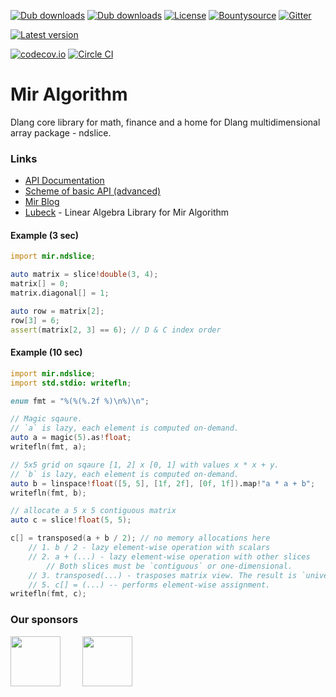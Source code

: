 [![Dub downloads](https://img.shields.io/dub/dt/mir-algorithm.svg)](http://code.dlang.org/packages/mir-algorithm)
[![Dub downloads](https://img.shields.io/dub/dm/mir-algorithm.svg)](http://code.dlang.org/packages/mir-algorithm)
[![License](https://img.shields.io/dub/l/mir-algorithm.svg)](http://code.dlang.org/packages/mir-algorithm)
[![Bountysource](https://www.bountysource.com/badge/team?team_id=145399&style=bounties_received)](https://www.bountysource.com/teams/libmir)
[![Gitter](https://img.shields.io/gitter/room/libmir/public.svg)](https://gitter.im/libmir/public)

[![Latest version](https://img.shields.io/dub/v/mir-algorithm.svg)](http://code.dlang.org/packages/mir-algorithm)

[![codecov.io](https://codecov.io/github/libmir/mir-algorithm/coverage.svg?branch=master)](https://codecov.io/github/libmir/mir-algorithm?branch=master)
[![Circle CI](https://circleci.com/gh/libmir/mir-algorithm.svg?style=svg)](https://circleci.com/gh/libmir/mir-algorithm)

Mir Algorithm
=============
Dlang core library for math, finance and a home for Dlang multidimensional array package - ndslice.

### Links
 - [API Documentation](http://docs.algorithm.dlang.io)
 - [Scheme of basic API (advanced)](https://rawgit.com/libmir/mir-algorithm/master/ndslice.svg)
 - [Mir Blog](http://blog.mir.dlang.io/)
 - [Lubeck](https://github.com/kaleidicassociates/lubeck) - Linear Algebra Library for Mir Algorithm

#### Example (3 sec)
```d
import mir.ndslice;

auto matrix = slice!double(3, 4);
matrix[] = 0;
matrix.diagonal[] = 1;

auto row = matrix[2];
row[3] = 6;
assert(matrix[2, 3] == 6); // D & C index order
```

#### Example (10 sec)
```d
import mir.ndslice;
import std.stdio: writefln;

enum fmt = "%(%(%.2f %)\n%)\n";

// Magic sqaure. 
// `a` is lazy, each element is computed on-demand.
auto a = magic(5).as!float;
writefln(fmt, a);

// 5x5 grid on sqaure [1, 2] x [0, 1] with values x * x + y. 
// `b` is lazy, each element is computed on-demand.
auto b = linspace!float([5, 5], [1f, 2f], [0f, 1f]).map!"a * a + b";
writefln(fmt, b);

// allocate a 5 x 5 contiguous matrix
auto c = slice!float(5, 5);

c[] = transposed(a + b / 2); // no memory allocations here
    // 1. b / 2 - lazy element-wise operation with scalars
    // 2. a + (...) - lazy element-wise operation with other slices
        // Both slices must be `contiguous` or one-dimensional.
    // 3. transposed(...) - trasposes matrix view. The result is `universal` (numpy-like) matrix.
    // 5. c[] = (...) -- performs element-wise assignment.
writefln(fmt, c);
```

### Our sponsors

[<img src="https://raw.githubusercontent.com/libmir/mir-algorithm/master/images/symmetry.png" height="80" />](http://symmetryinvestments.com/) 	&nbsp; 	&nbsp;	&nbsp;	&nbsp;
[<img src="https://raw.githubusercontent.com/libmir/mir-algorithm/master/images/kaleidic.jpeg" height="80" />](https://github.com/kaleidicassociates)

